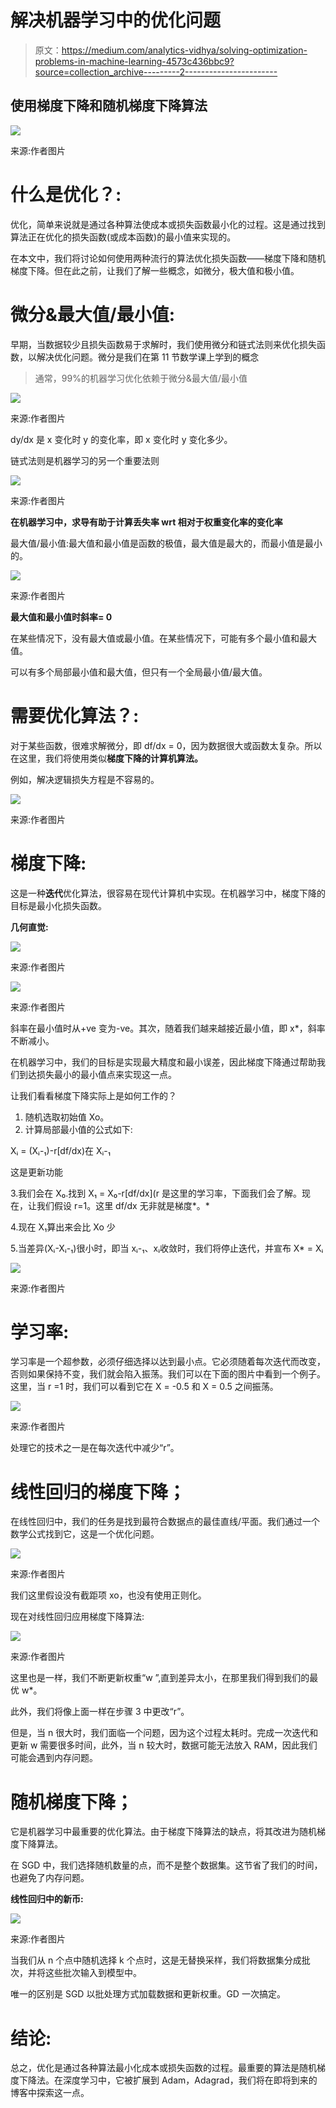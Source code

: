 # 解决机器学习中的优化问题

> 原文：<https://medium.com/analytics-vidhya/solving-optimization-problems-in-machine-learning-4573c436bbc9?source=collection_archive---------2----------------------->

## 使用梯度下降和随机梯度下降算法

![](img/4dbbdc03176f02964fd629a9ecf5dda6.png)

来源:作者图片

# **什么是优化？:**

优化，简单来说就是通过各种算法使成本或损失函数最小化的过程。这是通过找到算法正在优化的损失函数(或成本函数)的最小值来实现的。

在本文中，我们将讨论如何使用两种流行的算法优化损失函数——梯度下降和随机梯度下降。但在此之前，让我们了解一些概念，如微分，极大值和极小值。

# **微分&最大值/最小值:**

早期，当数据较少且损失函数易于求解时，我们使用微分和链式法则来优化损失函数，以解决优化问题。微分是我们在第 11 节数学课上学到的概念

> 通常，99%的机器学习优化依赖于微分&最大值/最小值

![](img/3b6607aa3125e62cf09318c6b4d91f3e.png)

来源:作者图片

dy/dx 是 x 变化时 y 的变化率，即 x 变化时 y 变化多少。

链式法则是机器学习的另一个重要法则

![](img/564ad518030d3738e50e8e3500bd8b0a.png)

来源:作者图片

**在机器学习中，求导有助于计算丢失率 wrt 相对于权重变化率的变化率**

最大值/最小值:最大值和最小值是函数的极值，最大值是最大的，而最小值是最小的。

![](img/152651ba46ed3b6670f3ae124650187c.png)

来源:作者图片

**最大值和最小值时斜率= 0**

在某些情况下，没有最大值或最小值。在某些情况下，可能有多个最小值和最大值。

可以有多个局部最小值和最大值，但只有一个全局最小值/最大值。

# **需要优化算法？:**

对于某些函数，很难求解微分，即 df/dx = 0，因为数据很大或函数太复杂。所以在这里，我们将使用类似**梯度下降的计算机算法。**

例如，解决逻辑损失方程是不容易的。

![](img/ab8f1f55e6683486908927ab0dbdf1b1.png)

来源:作者图片

# 梯度下降:

这是一种**迭代**优化算法，很容易在现代计算机中实现。在机器学习中，梯度下降的目标是最小化损失函数。

**几何直觉:**

![](img/ce89b23b45483ddc0c0cfe6b6e3103c9.png)

来源:作者图片

![](img/6d717ea69c2d5be45413826d2bb185fd.png)

来源:作者图片

斜率在最小值时从+ve 变为-ve。其次，随着我们越来越接近最小值，即 x*，斜率不断减小。

在机器学习中，我们的目标是实现最大精度和最小误差，因此梯度下降通过帮助我们到达损失最小的最小值点来实现这一点。

让我们看看梯度下降实际上是如何工作的？

1.  随机选取初始值 Xo。
2.  计算局部最小值的公式如下:

Xᵢ = (Xᵢ-₁)-r[df/dx)在 Xᵢ-₁

这是更新功能

3.我们会在 X₀.找到 X₁ = X₀-r[df/dx](r 是这里的学习率，下面我们会了解。现在，让我们假设 r=1。这里 df/dx 无非就是梯度*。*

4.现在 X₁算出来会比 Xo 少

5.当差异(Xᵢ-Xᵢ-₁)很小时，即当 xᵢ-₁、xᵢ收敛时，我们将停止迭代，并宣布 X* = Xᵢ

![](img/b0e550401568ac714dd04f226c1871ea.png)

来源:作者图片

# 学习率:

学习率是一个超参数，必须仔细选择以达到最小点。它必须随着每次迭代而改变，否则如果保持不变，我们就会陷入振荡。我们可以在下面的图片中看到一个例子。这里，当 r =1 时，我们可以看到它在 X = -0.5 和 X = 0.5 之间振荡。

![](img/7c8d55bd2eaf7d7746029d6ccad81370.png)

来源:作者图片

处理它的技术之一是在每次迭代中减少“r”。

# 线性回归的梯度下降；

在线性回归中，我们的任务是找到最符合数据点的最佳直线/平面。我们通过一个数学公式找到它，这是一个优化问题。

![](img/efe0a44e1b853828522002739461e711.png)

来源:作者图片

我们这里假设没有截距项 xo，也没有使用正则化。

现在对线性回归应用梯度下降算法:

![](img/243345f1171fa4ab9df81f8cc562f74b.png)

来源:作者图片

这里也是一样，我们不断更新权重“w ”,直到差异太小，在那里我们得到我们的最优 w*。

此外，我们将像上面一样在步骤 3 中更改“r”。

但是，当 n 很大时，我们面临一个问题，因为这个过程太耗时。完成一次迭代和更新 w 需要很多时间，此外，当 n 较大时，数据可能无法放入 RAM，因此我们可能会遇到内存问题。

# 随机梯度下降；

它是机器学习中最重要的优化算法。由于梯度下降算法的缺点，将其改进为随机梯度下降算法。

在 SGD 中，我们选择随机数量的点，而不是整个数据集。这节省了我们的时间，也避免了内存问题。

**线性回归中的新币:**

![](img/fee661e0f5021d14cec7b47981c45506.png)

来源:作者图片

当我们从 n 个点中随机选择 k 个点时，这是无替换采样，我们将数据集分成批次，并将这些批次输入到模型中。

唯一的区别是 SGD 以批处理方式加载数据和更新权重。GD 一次搞定。

# 结论:

总之，优化是通过各种算法最小化成本或损失函数的过程。最重要的算法是随机梯度下降法。在深度学习中，它被扩展到 Adam，Adagrad，我们将在即将到来的博客中探索这一点。